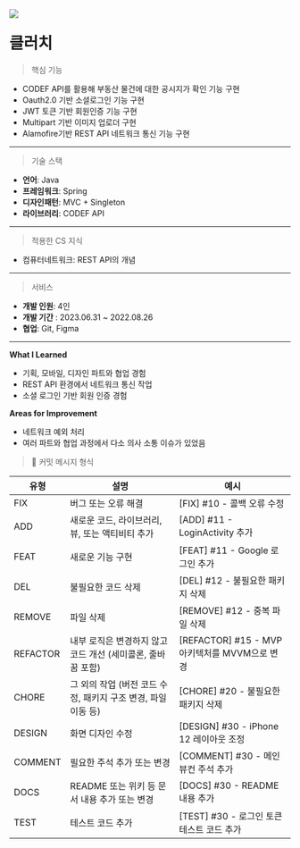 <img src= "/Users/jeonminje/Downloads/클러치 스냅샷.png" align="left" >




# 클러치

> 핵심 기능
> 
- CODEF API를 활용해 부동산 물건에 대한 공시지가 확인 기능 구현
- Oauth2.0 기반 소셜로그인 기능 구현
- JWT 토큰 기반 회원인증 기능 구현
- Multipart 기반 이미지 업로더 구현
- Alamofire기반 REST API 네트워크 통신 기능 구현

---

> 기술 스택
> 
- **언어**: Java
- **프레임워크**: Spring
- **디자인패턴**: MVC + Singleton
- **라이브러리**: CODEF API

---

> 적용한 CS 지식
> 
- 컴퓨터네트워크: REST API의 개념

---

> 서비스
> 
- **개발 인원**: 4인
- **개발 기간** : 2023.06.31 ~ 2022.08.26
- **협업**: Git, Figma

---

**What I Learned**

- 기획, 모바일, 디자인 파트와 협업 경험
- REST API 환경에서 네트워크 통신 작업
- 소셜 로그인 기반 회원 인증 경험

**Areas for Improvement**

- 네트워크 예외 처리
- 여러 파트와 협업 과정에서 다소 의사 소통 이슈가 있었음

> 📒 커밋 메시지 형식
> 

| 유형 | 설명 | 예시 |
| --- | --- | --- |
| FIX | 버그 또는 오류 해결 | [FIX] #10 - 콜백 오류 수정 |
| ADD | 새로운 코드, 라이브러리, 뷰, 또는 액티비티 추가 | [ADD] #11 - LoginActivity 추가 |
| FEAT | 새로운 기능 구현 | [FEAT] #11 - Google 로그인 추가 |
| DEL | 불필요한 코드 삭제 | [DEL] #12 - 불필요한 패키지 삭제 |
| REMOVE | 파일 삭제 | [REMOVE] #12 - 중복 파일 삭제 |
| REFACTOR | 내부 로직은 변경하지 않고 코드 개선 (세미콜론, 줄바꿈 포함) | [REFACTOR] #15 - MVP 아키텍처를 MVVM으로 변경 |
| CHORE | 그 외의 작업 (버전 코드 수정, 패키지 구조 변경, 파일 이동 등) | [CHORE] #20 - 불필요한 패키지 삭제 |
| DESIGN | 화면 디자인 수정 | [DESIGN] #30 - iPhone 12 레이아웃 조정 |
| COMMENT | 필요한 주석 추가 또는 변경 | [COMMENT] #30 - 메인 뷰컨 주석 추가 |
| DOCS | README 또는 위키 등 문서 내용 추가 또는 변경 | [DOCS] #30 - README 내용 추가 |
| TEST | 테스트 코드 추가 | [TEST] #30 - 로그인 토큰 테스트 코드 추가 |

